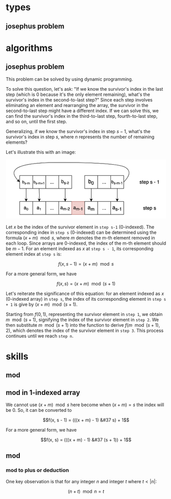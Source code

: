# types
## josephus problem

# algorithms
## josephus problem
This problem can be solved by using dynamic programming.  

To solve this question, let's ask: "If we know the survivor's index in the last step (which is 0 because it's the only element remaining), what's the survivor's index in the second-to-last step?" Since each step involves eliminating an element and rearranging the array, the survivor in the second-to-last step might have a different index. If we can solve this, we can find the survivor's index in the third-to-last step, fourth-to-last step, and so on, until the first step.

Generalizing, if we know the survivor's index in step $s−1$, what's the survivor's index in step $s$, where $n$ represents the number of remaining elements?

Let's illustrate this with an image:

![level_n_vs_level_n-1.png](0_indexed.png)

Let $x$ be the index of the survivor element in `step s-1` (0-indexed). The corresponding index in `step s` (0-indexed) can be determined using the formula $(x + m) \mod{s}$, where $m$ denotes the m-th element removed in each loop. Since arrays are 0-indexed, the index of the m-th element should be $m - 1$. For an element indexed as $x$ at `step s - 1`, its corresponding element index at `step s` is:

$$f(x, s - 1) = (x + m) \mod{s}$$

For a more general form, we have

$$f(x, s) = (x + m) \mod{(s + 1)}$$

Let's reiterate the significance of this equation: for an element indexed as $x$ (0-indexed array) in `step s`, the index of its corresponding element in `step s + 1` is give by $(x + m) \mod{(s + 1)}$.

Starting from $f(0, 1)$, representing the survivor element in `step 1`, we obtain $m \mod{(s + 1)}$, signifying the index of the survivor element in `step 2`. We then substitute $m \mod{(s + 1)}$ into the function to derive $f(m \mod{(s + 1)}, 2)$, which denotes the index of the survivor element in `step 3`. This process continues until we reach `step n`.

# skills
## mod
## mod in 1-indexed array
We cannot use $(x + m) \mod{s}$ here become when $(x + m) = s$ the index will be 0. So, it can be converted to

$$f(x, s - 1) = (((x + m) - 1) &#37 s) + 1$$

For a more general form, we have

$$f(x, s) = (((x + m) - 1) &#37 (s + 1)) + 1$$


## mod
### mod to plus or deduction
One key observation is that for any integer $n$ and integer $t$ where $t \lt |n|$:

$$(n + t) \mod{n} = t$$


